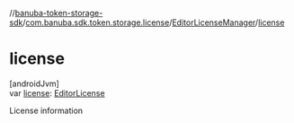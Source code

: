 //[banuba-token-storage-sdk](../../../index.md)/[com.banuba.sdk.token.storage.license](../index.md)/[EditorLicenseManager](index.md)/[license](license.md)

# license

[androidJvm]\
var [license](license.md): [EditorLicense](../-editor-license/index.md)

License information
